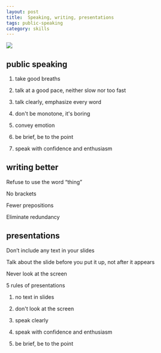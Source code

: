 ```yaml
---
layout: post
title:  Speaking, writing, presentations
tags: public-speaking
category: skills
---
```



![](https://images.unsplash.com/photo-1475721027785-f74eccf877e2?ixlib=rb-1.2.1&ixid=eyJhcHBfaWQiOjEyMDd9&auto=format&fit=crop&w=1500&q=80)

## public speaking 

1. take good breaths

2. talk at a good pace, neither slow nor too fast

3. talk clearly, emphasize every word 

4. don't be monotone, it's boring 

5. convey emotion 

6. be brief, be to the point

7. speak with confidence and enthusiasm


## writing better

Refuse to use the word “thing”

No brackets

Fewer prepositions

Eliminate redundancy


## presentations

Don’t include any text in your slides

Talk about the slide before you put it up, not after it appears

Never look at the screen

5 rules of presentations

1. no text in slides

2. don't look at the screen

3. speak clearly

4. speak with confidence and enthusiasm

5. be brief, be to the point

